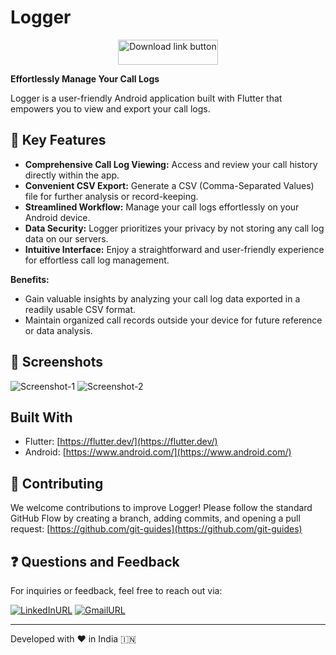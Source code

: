
# Logger

<p align="center">
<a href="https://github.com/Sanmeet007/logger/releases/tag/v1.4.2">
<img src="https://img.shields.io/badge/download%20now-%236a1ae3.svg?&style=for-the-badge&logoColor=white" alt="Download link button" width="160" height="40"/>
</a>
</p>

**Effortlessly Manage Your Call Logs**

Logger is a user-friendly Android application built with Flutter that empowers you to view and export your call logs.

## 🧐 Key Features

* **Comprehensive Call Log Viewing:** Access and review your call history directly within the app.
* **Convenient CSV Export:** Generate a CSV (Comma-Separated Values) file for further analysis or record-keeping.
* **Streamlined Workflow:** Manage your call logs effortlessly on your Android device.
* **Data Security:** Logger prioritizes your privacy by not storing any call log data on our servers.
* **Intuitive Interface:** Enjoy a straightforward and user-friendly experience for effortless call log management.

**Benefits:**

* Gain valuable insights by analyzing your call log data exported in a readily usable CSV format.
* Maintain organized call records outside your device for future reference or data analysis.

## 🚀 Screenshots

![Screenshot-1](https://sanmeet007.github.io/public/logger/screenshot-2.png)
![Screenshot-2](https://sanmeet007.github.io/public/logger/screenshot-4.png)

## Built With

* Flutter: [https://flutter.dev/](https://flutter.dev/)
* Android: [https://www.android.com/](https://www.android.com/)

## 🍰 Contributing

We welcome contributions to improve Logger! Please follow the standard GitHub Flow by creating a branch, adding commits, and opening a pull request: [https://github.com/git-guides](https://github.com/git-guides)

## ❓ Questions and Feedback

For inquiries or feedback, feel free to reach out via:

[![LinkedInURL](https://img.shields.io/badge/linkedin-%230077B5.svg?&style=for-the-badge&logo=linkedin&logoColor=white)](https://www.linkedin.com/in/sanmeet-singh-780526205/)
[![GmailURL](https://img.shields.io/badge/gmail-%23ca0b4a.svg?&style=for-the-badge&logo=gmail&logoColor=white)](mailto:ssanmeet123@gmail.com)

<p align="center">
<hr>
Developed with ❤️ in India 🇮🇳
</p>
